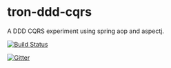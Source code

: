 # tron-ddd-cqrs
A DDD CQRS experiment using spring aop and aspectj.

[![Build Status](https://travis-ci.org/tracebucket/tron-ddd-cqrs.svg?branch=master)](https://travis-ci.org/tracebucket/tron-ddd-cqrs)

[![Gitter](https://badges.gitter.im/Join%20Chat.svg)](https://gitter.im/tracebucket/tron-ddd-cqrs?utm_source=badge&utm_medium=badge&utm_campaign=pr-badge&utm_content=badge)
